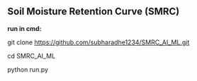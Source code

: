 ## Soil Moisture Retention Curve (SMRC)

**run in cmd:** 

git clone https://github.com/subharadhe1234/SMRC_AI_ML.git

cd SMRC_AI_ML 

python run.py   
